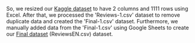 So, we resized our [Kaggle dataset](https://bit.ly/KaggleDataset) to have 2 columns and 1111 rows using Excel. After that, we processed the 'Reviews-1.csv' dataset to remove duplicate data and created the 'Final-1.csv' dataset. Furthermore, we manually added data from the 'Final-1.csv' using Google Sheets to create our [Final dataset]([https://bit.ly/FinalDataset]) (ReviewsEN.csv) dataset.
